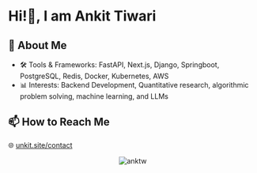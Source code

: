 # Hi!👋, I am Ankit Tiwari

## 🌱 About Me
- 🛠️ Tools & Frameworks: FastAPI, Next.js, Django, Springboot, PostgreSQL, Redis, Docker, Kubernetes, AWS
- 📊 Interests: Backend Development, Quantitative research, algorithmic problem solving, machine learning, and LLMs

## 📫 How to Reach Me
🌐 [unkit.site/contact](https://unkit.site/contact)

<p align="center"><img align="center" src="https://github-readme-stats.vercel.app/api/top-langs?username=anktw&show_icons=true&locale=en&layout=compact&theme=city_lights&langs_count=20" alt="anktw" /></p>
